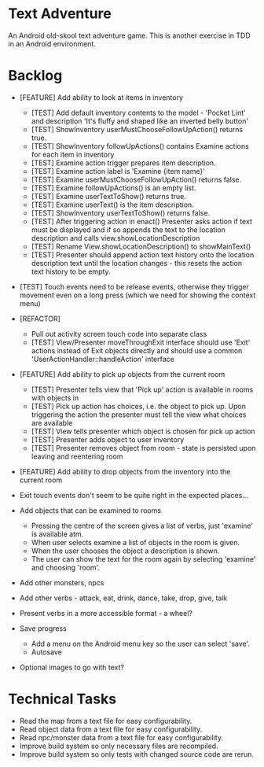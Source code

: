 Text Adventure
==============

An Android old-skool text adventure game. This is another exercise in TDD in an Android environment.

Backlog
=======

- [FEATURE] Add ability to look at items in inventory
  - [TEST] Add default inventory contents to the model - 'Pocket Lint' and description 'It's fluffy and shaped like an inverted belly button'
  - [TEST] ShowInventory userMustChooseFollowUpAction() returns true.
  - [TEST] ShowInventory followUpActions() contains Examine actions for each item in inventory
  - [TEST] Examine action trigger prepares item description.
  - [TEST] Examine action label is 'Examine {item name}'
  - [TEST] Examine userMustChooseFollowUpAction() returns false.
  - [TEST] Examine followUpActions() is an empty list.
  - [TEST] Examine userTextToShow() returns true.
  - [TEST] Examine userText() is the item description.
  - [TEST] ShowInventory userTextToShow() returns false.
  - [TEST] After triggering action in enact() Presenter asks action if text must be displayed and if so appends the text to the location description and calls view.showLocationDescription
  - [TEST] Rename View.showLocationDescription() to showMainText()
  - [TEST] Presenter should append action text history onto the location description text until the location changes - this resets the action text history to be empty.
- [TEST] Touch events need to be release events, otherwise they trigger movement even on a long press (which we need for showing the context menu)
- [REFACTOR]
  - Pull out activity screen touch code into separate class
  - [TEST] View/Presenter moveThroughExit interface should use 'Exit' actions instead of Exit objects directly and should use a common 'UserActionHandler::handleAction' interface
- [FEATURE] Add ability to pick up objects from the current room
  - [TEST] Presenter tells view that 'Pick up' action is available in rooms with objects in
  - [TEST] Pick up action has choices, i.e. the object to pick up. Upon triggering the action the presenter must tell the view what choices are available
  - [TEST] View tells presenter which object is chosen for pick up action
  - [TEST] Presenter adds object to user inventory
  - [TEST] Presenter removes object from room - state is persisted upon leaving and reentering room
- [FEATURE] Add ability to drop objects from the inventory into the current room

- Exit touch events don't seem to be quite right in the expected places...

- Add objects that can be examined to rooms
  - Pressing the centre of the screen gives a list of verbs, just 'examine' is available atm.
  - When user selects examine a list of objects in the room is given.
  - When the user chooses the object a description is shown.
  - The user can show the text for the room again by selecting 'examine' and choosing 'room'.

- Add other monsters, npcs

- Add other verbs - attack, eat, drink, dance, take, drop, give, talk

- Present verbs in a more accessible format - a wheel?

- Save progress
  - Add a menu on the Android menu key so the user can select 'save'.
  - Autosave

- Optional images to go with text?

Technical Tasks
===============

- Read the map from a text file for easy configurability.
- Read object data from a text file for easy configurability.
- Read npc/monster data from a text file for easy configurability.
- Improve build system so only necessary files are recompiled.
- Improve build system so only tests with changed source code are rerun.

